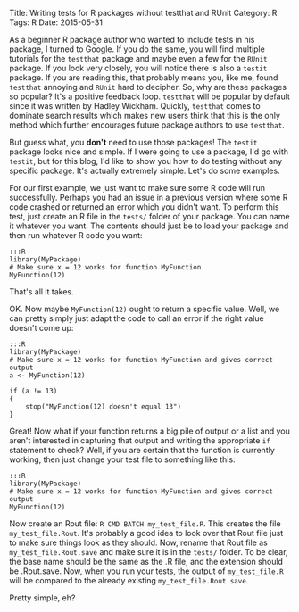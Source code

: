 Title: Writing tests for R packages without testthat and RUnit
Category: R
Tags: R
Date: 2015-05-31

As a beginner R package author who wanted to include tests in his package, I turned to Google.
If you do the same, you will find multiple tutorials for the `testthat` package and maybe even a few for the `RUnit` package.
If you look very closely, you will notice there is also a  `testit` package.
If you are reading this, that probably means you, like me, found `testthat` annoying and `RUnit` hard to decipher.
So, why are these packages so popular?
It's a positive feedback loop.
`testthat` will be popular by default since it was written by Hadley Wickham.
Quickly, `testthat` comes to dominate search results which makes new users think that this is the only method which further encourages future package authors to use `testthat`.

But guess what, you **don't** need to use those packages!
The `testit` package looks nice and simple.
If I were going to use a package, I'd go with `testit`, but for this blog, I'd like to show you how to do testing without any specific package.
It's actually extremely simple.
Let's do some examples.

For our first example, we just want to make sure some R code will run successfully.
Perhaps you had an issue in a previous version where some R code crashed or returned an error which you didn't want.
To perform this test, just create an R file in the `tests/` folder of your package.
You can name it whatever you want.
The contents should just be to load your package and then run whatever R code you want:

    :::R
    library(MyPackage)
    # Make sure x = 12 works for function MyFunction
    MyFunction(12)

That's all it takes.

OK.
Now maybe `MyFunction(12)` ought to return a specific value.
Well, we can pretty simply just adapt the code to call an error if the right value doesn't come up:

    :::R
    library(MyPackage)
    # Make sure x = 12 works for function MyFunction and gives correct output
    a <- MyFunction(12)

    if (a != 13)
    {
        stop("MyFunction(12) doesn't equal 13")
    }

Great!
Now what if your function returns a big pile of output or a list and you aren't interested in capturing that output and writing the appropriate `if` statement to check?
Well, if you are certain that the function is currently working, then just change your test file to something like this:


    :::R
    library(MyPackage)
    # Make sure x = 12 works for function MyFunction and gives correct output
    MyFunction(12)

Now create an Rout file: `R CMD BATCH my_test_file.R`.
This creates the file `my_test_file.Rout`.
It's probably a good idea to look over that Rout file just to make sure things look as they should.
Now, rename that Rout file as `my_test_file.Rout.save` and make sure it is in the `tests/` folder.
To be clear, the base name should be the same as the .R file, and the extension should be .Rout.save.
Now, when you run your tests, the output of `my_test_file.R` will be compared to the already existing `my_test_file.Rout.save`.

Pretty simple, eh?
